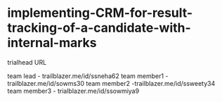 # implementing-CRM-for-result-tracking-of-a-candidate-with-internal-marks

trialhead URL

team lead  - trailblazer.me/id/ssneha62
team member1 -trailblazer.me/id/sowms30
team member2 -trailblazer.me/id/ssweety34
team member3 - trialblazer.me/id/ssowmiya9
